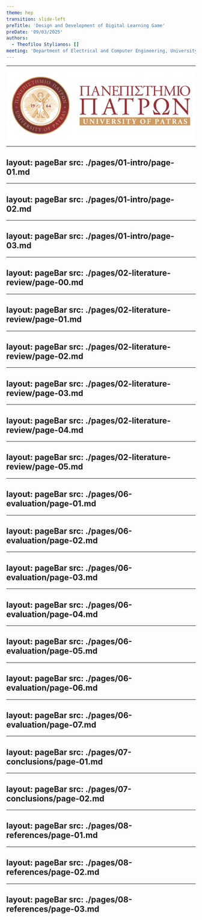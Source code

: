 ```yaml
---
theme: hep
transition: slide-left
preTitle: 'Design and Development of Digital Learning Game'
preDate: '09/03/2025'
authors:
  - Theofilou Stylianos: []
meeting: 'Department of Electrical and Computer Engineering, University of Patras'
---
```


<footer>
  <hr class='divider'/>
  <div class='footer-flex'>
    <span>
      <PoweredBySlidev/>
    </span>
    <span>
      <img id='logo' src='./assets//uplogo.png'/>
    </span>
  </div>
</footer>

<!-- Introduction ============== -->
<!-- =========================== -->
---
layout: pageBar
src: ./pages/01-intro/page-01.md
---


---
layout: pageBar
src: ./pages/01-intro/page-02.md
---

---
layout: pageBar
src: ./pages/01-intro/page-03.md
---

<!-- Literature Review ========== -->
<!-- =========================== -->
---
layout: pageBar
src: ./pages/02-literature-review/page-00.md
---

---
layout: pageBar
src: ./pages/02-literature-review/page-01.md
---

---
layout: pageBar
src: ./pages/02-literature-review/page-02.md
---

---
layout: pageBar
src: ./pages/02-literature-review/page-03.md
---

---
layout: pageBar
src: ./pages/02-literature-review/page-04.md
---

---
layout: pageBar
src: ./pages/02-literature-review/page-05.md
---

<!-- Evaluation ================ -->
<!-- =========================== -->
---
layout: pageBar
src: ./pages/06-evaluation/page-01.md
---

---
layout: pageBar
src: ./pages/06-evaluation/page-02.md
---

---
layout: pageBar
src: ./pages/06-evaluation/page-03.md
---

---
layout: pageBar
src: ./pages/06-evaluation/page-04.md
---

---
layout: pageBar
src: ./pages/06-evaluation/page-05.md
---

---
layout: pageBar
src: ./pages/06-evaluation/page-06.md
---

---
layout: pageBar
src: ./pages/06-evaluation/page-07.md
---

<!-- Conclusions =============== -->
<!-- =========================== -->
---
layout: pageBar
src: ./pages/07-conclusions/page-01.md
---

---
layout: pageBar
src: ./pages/07-conclusions/page-02.md
---

<!-- References ================ -->
<!-- =========================== -->
---
layout: pageBar
src: ./pages/08-references/page-01.md
---

---
layout: pageBar
src: ./pages/08-references/page-02.md
---

---
layout: pageBar
src: ./pages/08-references/page-03.md
---

